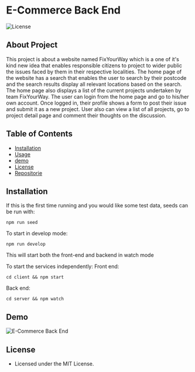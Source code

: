  # E-Commerce Back End

  ![License](https://img.shields.io/badge/Licence-MIT-red)

  ## About Project

This project is about a website named FixYourWay which is a one of it's kind new idea that enables responsible 
citizens to project to wider public the issues faced by them in their respective localities. 
The home page of the website has a search that enables the user to search by their postcode and 
the search results display all relevant locations based on the search. The home page also displays a list of the 
current projects undertaken by team FixYourWay. The user can login from the home page and go to his/her own account.
Once logged in, their profile shows a form to post their issue and submit it as a new project. 
User also can view a list of all projects, go to project detail page and comment their thoughts on the discussion.

  
## Table of Contents 
- [Installation](#Installation)
- [Usage](#Usage)
- [demo](#demo)
- [License](#License)
- [Repositorie](#Repositorie)
    
## Installation

If this is the first time running and you would like some test data, seeds can be run with:
````
npm run seed
````

To start in develop mode:
````
npm run develop
````
This will start both the front-end and backend in watch mode

To start the services independently:
Front end:
````
cd client && npm start
````

Back end:
````
cd server && npm watch
````

## Demo
![E-Commerce Back End](./client/public/images/img.gif)

## License 

- Licensed under the MIT License. 

